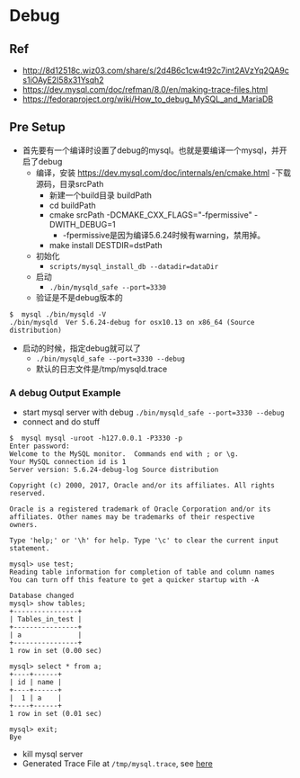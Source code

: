 # Debug

## Ref
- http://8d12518c.wiz03.com/share/s/2d4B6c1cw4t92c7int2AVzYq2QA9cs1iOAyE2I58x31Ysqh2
- https://dev.mysql.com/doc/refman/8.0/en/making-trace-files.html
- https://fedoraproject.org/wiki/How_to_debug_MySQL_and_MariaDB

## Pre Setup
- 首先要有一个编译时设置了debug的mysql。也就是要编译一个mysql，并开启了debug
    - 编译，安装 https://dev.mysql.com/doc/internals/en/cmake.html
        -下载源码，目录srcPath
        - 新建一个build目录 buildPath
        - cd buildPath
        - cmake srcPath -DCMAKE_CXX_FLAGS="-fpermissive" -DWITH_DEBUG=1
            - \-fpermissive是因为编译5.6.24时候有warning，禁用掉。
        - make install DESTDIR=dstPath
    - 初始化
        - `scripts/mysql_install_db --datadir=dataDir`
    - 启动
        - `./bin/mysqld_safe --port=3330`
    - 验证是不是debug版本的
```
$  mysql ./bin/mysqld -V
./bin/mysqld  Ver 5.6.24-debug for osx10.13 on x86_64 (Source distribution)
```

- 启动的时候，指定debug就可以了
    - `./bin/mysqld_safe --port=3330 --debug`
    - 默认的日志文件是/tmp/mysqld.trace
   
### A debug Output Example
- start mysql server with debug `./bin/mysqld_safe --port=3330 --debug`
- connect and do stuff
```
$  mysql mysql -uroot -h127.0.0.1 -P3330 -p
Enter password:
Welcome to the MySQL monitor.  Commands end with ; or \g.
Your MySQL connection id is 1
Server version: 5.6.24-debug-log Source distribution

Copyright (c) 2000, 2017, Oracle and/or its affiliates. All rights reserved.

Oracle is a registered trademark of Oracle Corporation and/or its
affiliates. Other names may be trademarks of their respective
owners.

Type 'help;' or '\h' for help. Type '\c' to clear the current input statement.

mysql> use test;
Reading table information for completion of table and column names
You can turn off this feature to get a quicker startup with -A

Database changed
mysql> show tables;
+----------------+
| Tables_in_test |
+----------------+
| a              |
+----------------+
1 row in set (0.00 sec)

mysql> select * from a;
+----+------+
| id | name |
+----+------+
|  1 | a    |
+----+------+
1 row in set (0.01 sec)

mysql> exit;
Bye

```

- kill mysql server
- Generated Trace File at `/tmp/mysql.trace`, see [here](docLux/mysqld.trace)

